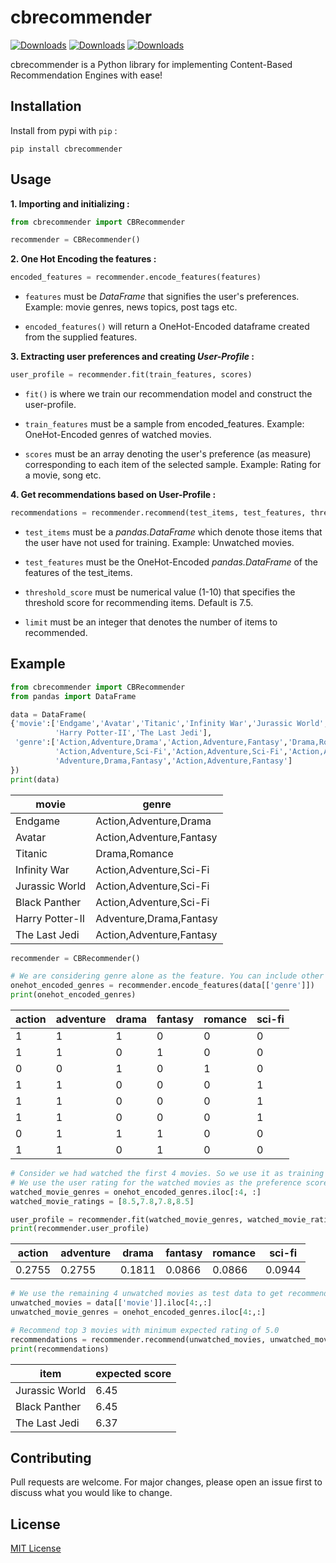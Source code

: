 # cbrecommender

[![Downloads](https://static.pepy.tech/personalized-badge/cbrecommender?period=total&units=international_system&left_color=grey&right_color=green&left_text=Downloads)](https://pepy.tech/project/cbrecommender)
[![Downloads](https://static.pepy.tech/personalized-badge/cbrecommender?period=month&units=international_system&left_color=grey&right_color=blue&left_text=Downloads/Month)](https://pepy.tech/project/cbrecommender)
[![Downloads](https://static.pepy.tech/personalized-badge/cbrecommender?period=week&units=international_system&left_color=grey&right_color=orange&left_text=Downloads/Week)](https://pepy.tech/project/cbrecommender)

cbrecommender is a Python library for implementing Content-Based Recommendation Engines with ease!

## Installation

Install from pypi with `pip` :

```shell
pip install cbrecommender
```

## Usage

**1. Importing and initializing :**

```python
from cbrecommender import CBRecommender

recommender = CBRecommender()
```

**2. One Hot Encoding the features :**

```python
encoded_features = recommender.encode_features(features)
```

- `features` must be _DataFrame_ that signifies the user's preferences. Example: movie genres, news topics, post tags etc.

- `encoded_features()` will return a OneHot-Encoded dataframe created from the supplied features.

**3. Extracting user preferences and creating _User-Profile_ :**

```python
user_profile = recommender.fit(train_features, scores)
```

- `fit()` is where we train our recommendation model and construct the user-profile.

- `train_features` must be a sample from encoded_features. Example: OneHot-Encoded genres of watched movies.

- `scores` must be an array denoting the user's preference (as measure) corresponding to each item of the selected sample. Example: Rating for a movie, song etc.

**4. Get recommendations based on User-Profile :**

```python
recommendations = recommender.recommend(test_items, test_features, threshold_score, limit)
```

- `test_items` must be a _pandas.DataFrame_ which denote those items that the user have not used for training. Example: Unwatched movies.

- `test_features` must be the OneHot-Encoded _pandas.DataFrame_ of the features of the test_items.

- `threshold_score` must be numerical value (1-10) that specifies the threshold score for recommending items. Default is 7.5.

- `limit` must be an integer that denotes the number of items to recommended.

## Example

```python
from cbrecommender import CBRecommender
from pandas import DataFrame
```

```python
data = DataFrame(
{'movie':['Endgame','Avatar','Titanic','Infinity War','Jurassic World','Black Panther',
          'Harry Potter-II','The Last Jedi'],
 'genre':['Action,Adventure,Drama','Action,Adventure,Fantasy','Drama,Romance',
          'Action,Adventure,Sci-Fi','Action,Adventure,Sci-Fi','Action,Adventure,Sci-Fi',
          'Adventure,Drama,Fantasy','Action,Adventure,Fantasy']
})
print(data)
```

| movie           | genre                    |
| --------------- | ------------------------ |
| Endgame         | Action,Adventure,Drama   |
| Avatar          | Action,Adventure,Fantasy |
| Titanic         | Drama,Romance            |
| Infinity War    | Action,Adventure,Sci-Fi  |
| Jurassic World  | Action,Adventure,Sci-Fi  |
| Black Panther   | Action,Adventure,Sci-Fi  |
| Harry Potter-II | Adventure,Drama,Fantasy  |
| The Last Jedi   | Action,Adventure,Fantasy |

```python
recommender = CBRecommender()

# We are considering genre alone as the feature. You can include other features as well.
onehot_encoded_genres = recommender.encode_features(data[['genre']])
print(onehot_encoded_genres)
```

| action | adventure | drama | fantasy | romance | sci-fi |
| ------ | --------- | ----- | ------- | ------- | ------ |
| 1      | 1         | 1     | 0       | 0       | 0      |
| 1      | 1         | 0     | 1       | 0       | 0      |
| 0      | 0         | 1     | 0       | 1       | 0      |
| 1      | 1         | 0     | 0       | 0       | 1      |
| 1      | 1         | 0     | 0       | 0       | 1      |
| 1      | 1         | 0     | 0       | 0       | 1      |
| 0      | 1         | 1     | 1       | 0       | 0      |
| 1      | 1         | 0     | 1       | 0       | 0      |

```python
# Consider we had watched the first 4 movies. So we use it as training data to extract preferences.
# We use the user rating for the watched movies as the preference score.
watched_movie_genres = onehot_encoded_genres.iloc[:4, :]
watched_movie_ratings = [8.5,7.8,7.8,8.5]

user_profile = recommender.fit(watched_movie_genres, watched_movie_ratings)
print(recommender.user_profile)
```

| action | adventure | drama  | fantasy | romance | sci-fi |
| ------ | --------- | ------ | ------- | ------- | ------ |
| 0.2755 | 0.2755    | 0.1811 | 0.0866  | 0.0866  | 0.0944 |

```python
# We use the remaining 4 unwatched movies as test data to get recommendations from.
unwatched_movies = data[['movie']].iloc[4:,:]
unwatched_movie_genres = onehot_encoded_genres.iloc[4:,:]

# Recommend top 3 movies with minimum expected rating of 5.0
recommendations = recommender.recommend(unwatched_movies, unwatched_movie_genres, 5.0, 3)
print(recommendations)
```

| item           | expected score |
| -------------- | -------------- |
| Jurassic World | 6.45           |
| Black Panther  | 6.45           |
| The Last Jedi  | 6.37           |

## Contributing

Pull requests are welcome. For major changes, please open an issue first to discuss what you would like to change.

## License

[MIT License ](https://github.com/mochatek/cbrecommender/blob/master/LICENSE.txt)
